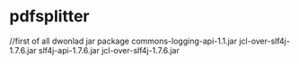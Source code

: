 # pdfsplitter
//first of all dwonlad jar package
commons-logging-api-1.1.jar
jcl-over-slf4j-1.7.6.jar
slf4j-api-1.7.6.jar
jcl-over-slf4j-1.7.6.jar
